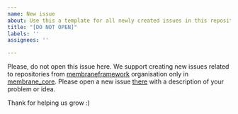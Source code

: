 ```yaml
---
name: New issue
about: Use this a template for all newly created issues in this repository.
title: "[DO NOT OPEN]"
labels: ''
assignees: ''

---
```


Please, do not open this issue here. We support creating new issues related to repositories from [membraneframework](https://github.com/membraneframework) organisation only in [membrane_core](https://github.com/membraneframework/membrane_core).  Please open a new issue [there](https://github.com/membraneframework/membrane_core) with a description of your problem or idea.

Thank for helping us grow :)
